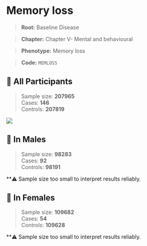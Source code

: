 # Memory loss

> **Root:** Baseline Disease  

> **Chapter:** Chapter V- Mental and behavioural  

> **Phenotype:** Memory loss  

> **Code:** `MEMLOSS`

## 🧪 All Participants  
> Sample size: **207965**  
> Cases: **146**  
> Controls: **207819**
<img src="/Disease/Figures/ALL/Baseline/MEMLOSS.png"/>
<CsvTable src="/Disease_Data/ALL/Baseline/LG_MEMLOSS.csv" label="🔍 View full results" />

## 👨 In Males  
> Sample size: **98283**  
> Cases: **92**  
> Controls: **98191**

**⚠️ Sample size too small to interpret results reliably.

## 👩 In Females  
> Sample size: **109682**  
> Cases: **54**  
> Controls: **109628**

**⚠️ Sample size too small to interpret results reliably.
